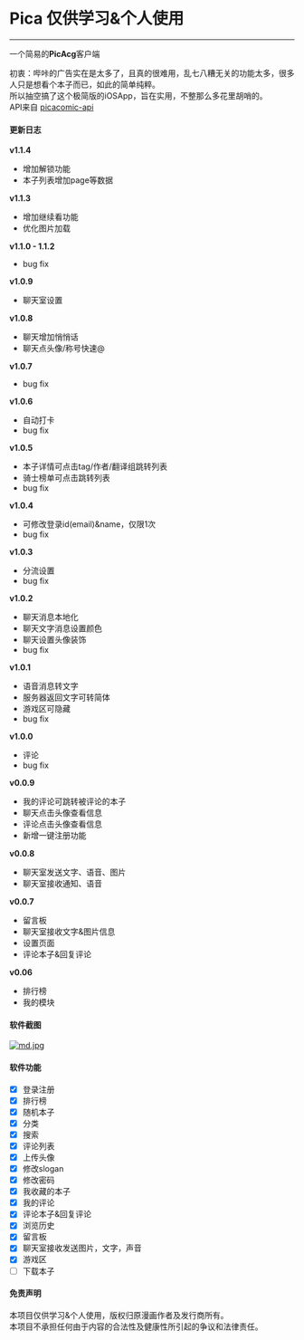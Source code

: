 # Pica 仅供学习&个人使用  
---  
一个简易的**PicAcg**客户端  
  
初衷：哔咔的广告实在是太多了，且真的很难用，乱七八糟无关的功能太多，很多人只是想看个本子而已，如此的简单纯粹。  
所以抽空搞了这个极简版的iOSApp，旨在实用，不整那么多花里胡哨的。  
API来自 [picacomic-api](https://github.com/czp3009/picacomic-api) 

#### 更新日志  
**v1.1.4**   
*  增加解锁功能  
*  本子列表增加page等数据  

**v1.1.3**   
*  增加继续看功能  
*  优化图片加载  

**v1.1.0 - 1.1.2**   
*  bug fix   

**v1.0.9**   
*  聊天室设置    

**v1.0.8**   
*  聊天增加悄悄话   
*  聊天点头像/称号快速@  

**v1.0.7**   
*  bug fix   

**v1.0.6**  
*  自动打卡    
*  bug fix   

**v1.0.5**  
*  本子详情可点击tag/作者/翻译组跳转列表  
*  骑士榜单可点击跳转列表    
*  bug fix   

**v1.0.4**  
* 可修改登录id(email)&name，仅限1次   
* bug fix   

**v1.0.3**  
* 分流设置   
* bug fix   

**v1.0.2**  
* 聊天消息本地化  
* 聊天文字消息设置颜色  
* 聊天设置头像装饰   
* bug fix   

**v1.0.1**  
* 语音消息转文字  
* 服务器返回文字可转简体  
* 游戏区可隐藏  
* bug fix   

**v1.0.0**  
* 评论    
* bug fix   

**v0.0.9**  
*  我的评论可跳转被评论的本子  
*  聊天点击头像查看信息  
*  评论点击头像查看信息  
*  新增一键注册功能  

**v0.0.8**  
*  聊天室发送文字、语音、图片  
*  聊天室接收通知、语音  

**v0.0.7**  
*  留言板  
* 聊天室接收文字&图片信息  
* 设置页面  
* 评论本子&回复评论  

**v0.06**  
* 排行榜  
* 我的模块


#### 软件截图  
[![md.jpg](https://z3.ax1x.com/2021/06/28/RNHakQ.md.jpg)](https://imgtu.com/i/RNHakQ)  

#### 软件功能  
* [x] 登录注册
* [x] 排行榜
* [x] 随机本子
* [x] 分类
* [x] 搜索
* [x] 评论列表
* [x] 上传头像
* [x] 修改slogan
* [x] 修改密码
* [x] 我收藏的本子
* [x] 我的评论
* [x] 评论本子&回复评论
* [x] 浏览历史
* [x] 留言板
* [x] 聊天室接收发送图片，文字，声音
* [x] 游戏区
* [ ] 下载本子  

#### 免责声明  
本项目仅供学习&个人使用，版权归原漫画作者及发行商所有。  
本项目不承担任何由于内容的合法性及健康性所引起的争议和法律责任。
